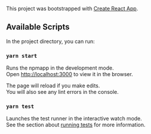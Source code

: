 This project was bootstrapped with [Create React App](https://github.com/facebook/create-react-app).

## Available Scripts

In the project directory, you can run:

### `yarn start`

Runs the npmapp in the development mode.<br>
Open [http://localhost:3000](http://localhost:3000) to view it in the browser.

The page will reload if you make edits.<br>
You will also see any lint errors in the console.

### `yarn test`

Launches the test runner in the interactive watch mode.<br>
See the section about [running tests](https://facebook.github.io/create-react-app/docs/running-tests) for more information.
